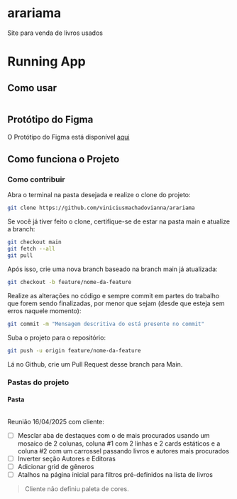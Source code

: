 # arariama
 Site para venda de livros usados
# Running App

## Como usar

```
```

## Protótipo do Figma

O Protótipo do Figma está disponível [aqui](https://www.figma.com/design/gmxyTQnXYwaNpHpysh75MT/Arariama?node-id=0-1&t=cKo4omfKbYkOu4aB-1)

## Como funciona o Projeto

### Como contribuir

Abra o terminal na pasta desejada e realize o clone do projeto:

```sh
git clone https://github.com/viniciusmachadovianna/arariama
```

Se você já tiver feito o clone, certifique-se de estar na pasta main e atualize a branch:

```sh
git checkout main
git fetch --all
git pull
```

Após isso, crie uma nova branch baseado na branch main já atualizada:

```sh
git checkout -b feature/nome-da-feature
```

Realize as alterações no código e sempre commit em partes do trabalho que forem sendo finalizadas, por menor que sejam (desde que esteja sem erros naquele momento):

```sh
git commit -m "Mensagem descritiva do está presente no commit"
```

Suba o projeto para o repositório:

```sh
git push -u origin feature/nome-da-feature
```

Lá no Github, crie um Pull Request desse branch para Main.

### Pastas do projeto

#### Pasta

```
```

Reunião 16/04/2025 com cliente:

- [ ] Mesclar aba de destaques com o de mais procurados usando um mosaico de 2 colunas, coluna #1 com 2 linhas e 2 cards estáticos e a coluna #2 com um carrossel passando livros e autores mais procurados
- [ ] Inverter seção Autores e Editoras
- [ ] Adicionar grid de gêneros
- [ ] Atalhos na página inicial para filtros pré-definidos na lista de livros

> Cliente não definiu paleta de cores.

